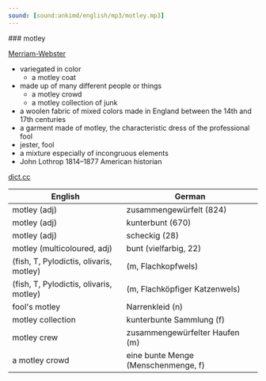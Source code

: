 ```yaml
---
sound: [sound:ankimd/english/mp3/motley.mp3]
---
```


\### motley

[Merriam-Webster](https://www.merriam-webster.com/dictionary/motley)

- variegated in color
    - a motley coat
- made up of many different people or things
    - a motley crowd
    - a motley collection of junk
- a woolen fabric of mixed colors made in England between the 14th and 17th centuries
- a garment made of motley, the characteristic dress of the professional fool
- jester, fool
- a mixture especially of incongruous elements
- John Lothrop 1814–1877 American historian

[dict.cc](https://www.dict.cc/motley)

| English        | German       |
| -------------- | ------------ |
| motley (adj) | zusammengewürfelt (824) |
| motley (adj) | kunterbunt (670) |
| motley (adj) | scheckig (28) |
| motley (multicoloured, adj) | bunt (vielfarbig, 22) |
|  (fish, T, Pylodictis, olivaris, motley) |  (m, Flachkopfwels) |
|  (fish, T, Pylodictis, olivaris, motley) |  (m, Flachköpfiger Katzenwels) |
| fool's motley | Narrenkleid (n) |
| motley collection | kunterbunte Sammlung (f) |
| motley crew | zusammengewürfelter Haufen (m) |
| a motley crowd | eine bunte Menge (Menschenmenge, f) |

